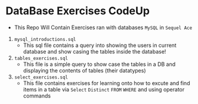 # DataBase Exercises CodeUp
- This Repo Will Contain Exercises ran with databases `MySQL` in `Sequel Ace`
1. `mysql_introductions.sql`
    - This sql file contains a query into showing the users in current database and show casing the tables inside the database!
2. `tables_exercises.sql`
    - This file is a simple query to show case the tables in a DB and displaying the contents of tables (their datatypes)
3. `select_exercises.sql`
    - This file contains exercises for learning onto how to excute and find items in a table via `Select` `Distinct` `FROM` `WHERE` and using operator commands
